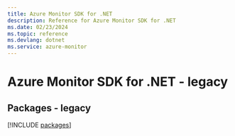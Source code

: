 ```yaml
---
title: Azure Monitor SDK for .NET
description: Reference for Azure Monitor SDK for .NET
ms.date: 02/23/2024
ms.topic: reference
ms.devlang: dotnet
ms.service: azure-monitor
---
```

# Azure Monitor SDK for .NET - legacy
## Packages - legacy
[!INCLUDE [packages](monitor-index.md)]